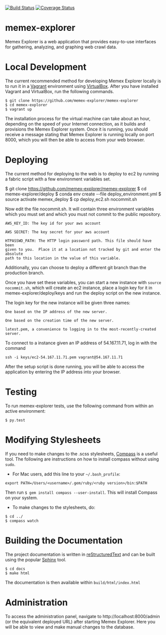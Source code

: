 [![Build Status](https://travis-ci.org/memex-explorer/memex-explorer.svg?branch=master)](https://travis-ci.org/memex-explorer/memex-explorer)
[![Coverage Status](https://coveralls.io/repos/ContinuumIO/memex-explorer/badge.svg?branch=memex-django)](https://coveralls.io/r/ContinuumIO/memex-explorer?branch=memex-django)

# memex-explorer

Memex Explorer is a web application that provides easy-to-use interfaces for gathering, analyzing, and graphing web crawl data.

# Local Development

The current recommended method for developing Memex Explorer locally is to run it in a [Vagrant](https://www.vagrantup.com/) environment using [VirtualBox](http://docs.vagrantup.com/v2/virtualbox).  After you have installed Vagrant and VirtualBox, run the following commands.

```
$ git clone https://github.com/memex-explorer/memex-explorer
$ cd memex-explorer
$ vagrant up
```

The installation process for the virtual machine can take about an hour, depending on the speed of your Internet connection, as it builds and provisions the Memex Explorer system.  Once it is running, you should receive a message stating that Memex Explorer is running locally on port 8000, which you will then be able to access from your web browser.

# Deploying

The current method for deploying to the web is to deploy to ec2 by running a
fabric script with a few environment variables set.

$ git clone https://github.com/memex-explorer/memex-explorer
$ cd memex-explorer/deploy
$ conda env create --file deploy_environment.yml
$ source activate memex_deploy
$ cp deploy_ec2.sh nocommit.sh

Now edit the file nocommit.sh. It will contain three environment variables
which you must set and which you must not commit to the public repository.

    AWS_KEY_ID: The key id for your aws account

    AWS SECRET: The key secret for your aws account

    HTPASSWD_PATH: The HTTP login password path. This file should have been
    given to you.  Place it at a location not tracked by git and enter the absolute
    path to this location in the value of this variable.

Additionally, you can choose to deploy a different git branch than the production branch.

Once you have set these variables, you can start a new instance with `source nocommit.sh`, which
will create an ec2 instance, place a login key for it in memex-explorer/deploy/keys and run the deploy script on the new instance.

The login key for the new instance will be given three names:

    One based on the IP address of the new server.

    One based on the creation time of the new server.

    latest.pem, a convenience to logging in to the most-recently-created server.

To connect to a instance given an IP address of 54.167.11.71, log in with the command

    ssh -i keys/ec2-54.167.11.71.pem vagrant@54.167.11.71

After the setup script is done running, you will be able to access the application by entering the IP address into your browser.

# Testing

To run memex-explorer tests, use the following command from within an active environment:
```
$ py.test
```

# Modifying Stylesheets
If you need to make changes to the .scss stylesheets, [Compass](http://compass-style.org/) is a useful tool. The following are instructions on how to install compass without using `sudo`.
* For Mac users, add this line to your `~/.bash_profile`:
```
export PATH=/Users/<username>/.gem/ruby/<ruby version>/bin:$PATH
```
Then run `$ gem install compass --user-install`. This will install Compass on your system.
* To make changes to the stylesheets, do:
```
$ cd ../
$ compass watch
```

# Building the Documentation
The project documentation is written in [reStructuredText](http://docutils.sf.net/rst.html) and can be built using the popular [Sphinx](http://sphinx-doc.org/) tool. 

```
$ cd docs
$ make html
```

The documentation is then available within `build/html/index.html`

# Administration

To access the administration panel, navigate to http://localhost:8000/admin (or the equivalent deployed URL) after starting Memex Explorer. Here you will be able to view and make manual changes to the database.

